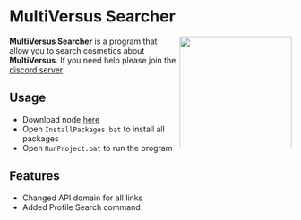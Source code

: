 # MultiVersus Searcher
<img align="right" width="200" height="200" src="https://cdn2.unrealengine.com/egs-multiversus-playerfirstgames-ic1-400x400-79ec0e261158.png">

<b>MultiVersus Searcher</b> is a program that allow you to search cosmetics about <b>MultiVersus</b>. If you need help please join the [discord server](https://discord.gg/lunarmv) 

## Usage

- Download node [here](https://nodejs.org/en/) 
- Open `InstallPackages.bat` to install all packages
- Open `RunProject.bat` to run the program

## Features

- Changed API domain for all links
- Added Profile Search command
